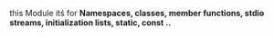 this Module itś for <b>Namespaces, classes, member functions, stdio streams, initialization lists, static, const ..  </b>
